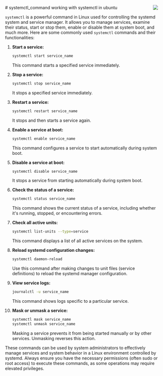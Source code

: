 <img align="right" src="https://visitor-badge.laobi.icu/badge?page_id=noetovar5.systemctl_command"/>
# systemctl_command
working with systemctl in ubuntu


`systemctl` is a powerful command in Linux used for controlling the systemd system and service manager. It allows you to manage services, examine their status, start or stop them, enable or disable them at system boot, and much more. Here are some commonly used `systemctl` commands and their functionalities:

1. **Start a service:**
   ```bash
   systemctl start service_name
   ```
   This command starts a specified service immediately.

2. **Stop a service:**
   ```bash
   systemctl stop service_name
   ```
   It stops a specified service immediately.

3. **Restart a service:**
   ```bash
   systemctl restart service_name
   ```
   It stops and then starts a service again.

4. **Enable a service at boot:**
   ```bash
   systemctl enable service_name
   ```
   This command configures a service to start automatically during system boot.

5. **Disable a service at boot:**
   ```bash
   systemctl disable service_name
   ```
   It stops a service from starting automatically during system boot.

6. **Check the status of a service:**
   ```bash
   systemctl status service_name
   ```
   This command shows the current status of a service, including whether it's running, stopped, or encountering errors.

7. **Check all active units:**
   ```bash
   systemctl list-units --type=service
   ```
   This command displays a list of all active services on the system.

8. **Reload systemd configuration changes:**
   ```bash
   systemctl daemon-reload
   ```
   Use this command after making changes to unit files (service definitions) to reload the systemd manager configuration.

9. **View service logs:**
   ```bash
   journalctl -u service_name
   ```
   This command shows logs specific to a particular service.

10. **Mask or unmask a service:**
    ```bash
    systemctl mask service_name
    systemctl unmask service_name
    ```
    Masking a service prevents it from being started manually or by other services. Unmasking reverses this action.

These commands can be used by system administrators to effectively manage services and system behavior in a Linux environment controlled by systemd. 
Always ensure you have the necessary permissions (often sudo or root access) to execute these commands, as some operations may require elevated privileges.
